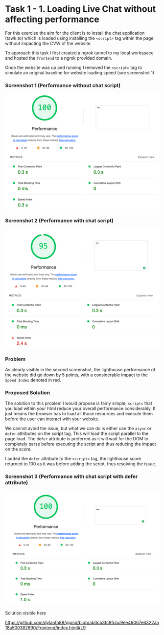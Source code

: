 # Task 1 - 1. Loading Live Chat without affecting performance

For this exercise the aim for the client is to install the chat
application (tawk.to) which is loaded using installing the `<script>`
tag within the page without impacting the CVW of the website.

To approach this task I first created a ngrok tunnel to my local
workspace and hosted the `frontend` to a ngrok provided domain.

Once the website was up and running I removed the `<script>` tag
to simulate an original baseline for website loading speed
(see screenshot 1)

### Screenshot 1 (Performance without chat script)

![Screenshot 1](screenshots/Screenshot-without-script.png "Performance without chat script")

### Screenshot 2 (Performance with chat script)

![Screenshot 2](screenshots/Screenshot-with-script.png "Performance with chat script")

### Problem

As clearly visible in the second screenshot, the lighthouse performance
of the website did go down by 5 points, with a considerable impact
to the `Speed Index` denoted in red.

### Proposed Solution

The solution to this problem I would propose is fairly simple, 
`scripts` that you load within your html reduce your overall 
performance considerably. It just means the browser has to load 
all those resources and execute them before the user can interact
with your website.

We cannot avoid the issue, but what we can do is either use the
`async` or `defer` attributes on the script tag. This will load
the script parallel to the page load. The `defer` attribute is 
preferred as it will wait for the DOM to completely parse before
executing the script and thus reducing the impact on the score.

I added the `defer` attribute to the `<script>` tag, the lighthouse
score returned to 100 as it was before adding the script, thus 
resolving the issue.

### Screenshot 3 (Performance with chat script with defer attribute)

![Screenshot 3](screenshots/Screenshot-with-script-and-defer-attribute.png "Performance with chat script with defer attribute")

Solution visible here

https://github.com/dylanfa88/gpmd/blob/ab0cb3fc8fcbc9ee49067e6322aa18a500382690/Frontend/index.html#L9